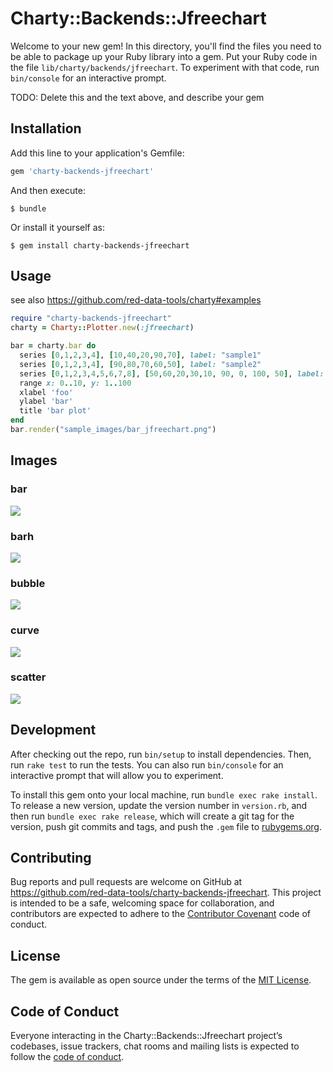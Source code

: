 # Charty::Backends::Jfreechart

Welcome to your new gem! In this directory, you'll find the files you need to be able to package up your Ruby library into a gem. Put your Ruby code in the file `lib/charty/backends/jfreechart`. To experiment with that code, run `bin/console` for an interactive prompt.

TODO: Delete this and the text above, and describe your gem

## Installation

Add this line to your application's Gemfile:

```ruby
gem 'charty-backends-jfreechart'
```

And then execute:

    $ bundle

Or install it yourself as:

    $ gem install charty-backends-jfreechart

## Usage

see also https://github.com/red-data-tools/charty#examples

```ruby
require "charty-backends-jfreechart"
charty = Charty::Plotter.new(:jfreechart)

bar = charty.bar do
  series [0,1,2,3,4], [10,40,20,90,70], label: "sample1"
  series [0,1,2,3,4], [90,80,70,60,50], label: "sample2"
  series [0,1,2,3,4,5,6,7,8], [50,60,20,30,10, 90, 0, 100, 50], label: "sample3"
  range x: 0..10, y: 1..100
  xlabel 'foo'
  ylabel 'bar'
  title 'bar plot'
end
bar.render("sample_images/bar_jfreechart.png")
```

## Images

### bar

![](https://github.com/red-data-tools/charty-backends-jfreechart/blob/master/sample_images/bar_jfreechart.png)

### barh

![](https://github.com/red-data-tools/charty-backends-jfreechart/blob/master/sample_images/barh_jfreechart.png)

### bubble

![](https://github.com/red-data-tools/charty-backends-jfreechart/blob/master/sample_images/bubble_jfreechart.png)

### curve

![](https://github.com/red-data-tools/charty-backends-jfreechart/blob/master/sample_images/curve2_jfreechart.png)

### scatter

![](https://github.com/red-data-tools/charty-backends-jfreechart/blob/master/sample_images/scatter_jfreechart.png)

## Development

After checking out the repo, run `bin/setup` to install dependencies. Then, run `rake test` to run the tests. You can also run `bin/console` for an interactive prompt that will allow you to experiment.

To install this gem onto your local machine, run `bundle exec rake install`. To release a new version, update the version number in `version.rb`, and then run `bundle exec rake release`, which will create a git tag for the version, push git commits and tags, and push the `.gem` file to [rubygems.org](https://rubygems.org).

## Contributing

Bug reports and pull requests are welcome on GitHub at https://github.com/red-data-tools/charty-backends-jfreechart. This project is intended to be a safe, welcoming space for collaboration, and contributors are expected to adhere to the [Contributor Covenant](http://contributor-covenant.org) code of conduct.

## License

The gem is available as open source under the terms of the [MIT License](https://opensource.org/licenses/MIT).

## Code of Conduct

Everyone interacting in the Charty::Backends::Jfreechart project’s codebases, issue trackers, chat rooms and mailing lists is expected to follow the [code of conduct](https://github.com/red-data-tools/charty-backends-jfreechart/blob/master/CODE_OF_CONDUCT.md).
